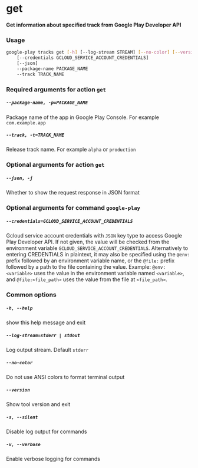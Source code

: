 
get
===


**Get information about specified track from Google Play Developer API**
### Usage
```bash
google-play tracks get [-h] [--log-stream STREAM] [--no-color] [--version] [-s] [-v]
    [--credentials GCLOUD_SERVICE_ACCOUNT_CREDENTIALS]
    [--json]
    --package-name PACKAGE_NAME
    --track TRACK_NAME
```
### Required arguments for action `get`

##### `--package-name, -p=PACKAGE_NAME`


Package name of the app in Google Play Console. For example `com.example.app`
##### `--track, -t=TRACK_NAME`


Release track name. For example `alpha` or `production`
### Optional arguments for action `get`

##### `--json, -j`


Whether to show the request response in JSON format
### Optional arguments for command `google-play`

##### `--credentials=GCLOUD_SERVICE_ACCOUNT_CREDENTIALS`


Gcloud service account credentials with `JSON` key type to access Google Play Developer API. If not given, the value will be checked from the environment variable `GCLOUD_SERVICE_ACCOUNT_CREDENTIALS`. Alternatively to entering CREDENTIALS in plaintext, it may also be specified using the `@env:` prefix followed by an environment variable name, or the `@file:` prefix followed by a path to the file containing the value. Example: `@env:<variable>` uses the value in the environment variable named `<variable>`, and `@file:<file_path>` uses the value from the file at `<file_path>`.
### Common options

##### `-h, --help`


show this help message and exit
##### `--log-stream=stderr | stdout`


Log output stream. Default `stderr`
##### `--no-color`


Do not use ANSI colors to format terminal output
##### `--version`


Show tool version and exit
##### `-s, --silent`


Disable log output for commands
##### `-v, --verbose`


Enable verbose logging for commands
